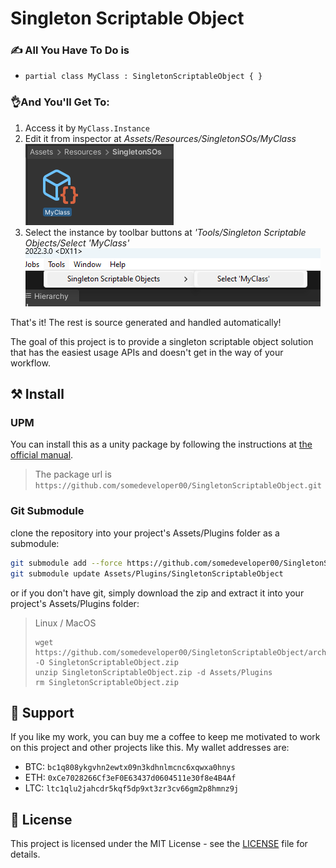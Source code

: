 # Singleton Scriptable Object
### ✍️ All You Have To Do is

-  `partial class MyClass : SingletonScriptableObject { }`

### 👌And You'll Get To:
1. Access it by `MyClass.Instance`
2. Edit it from inspector at *Assets/Resources/SingletonSOs/MyClass*  
![project window](readmeRes/image.png)  
3. Select the instance by toolbar buttons at *'Tools/Singleton Scriptable Objects/Select 'MyClass'*  
![toolbar](readmeRes/image-1.png)

That's it! The rest is source generated and handled automatically!

The goal of this project is to provide a singleton scriptable object solution that has the easiest usage APIs and doesn't get in the way of your workflow. 

## ⚒️ Install
### UPM
You can install this as a unity package by following the instructions at [the official manual](https://docs.unity3d.com/Manual/upm-ui-giturl.html). 
> The package url is `https://github.com/somedeveloper00/SingletonScriptableObject.git`
### Git Submodule
clone the repository into your project's Assets/Plugins folder as a submodule:
```bash
git submodule add --force https://github.com/somedeveloper00/SingletonScriptableObject/ Assets/Plugins/SingletonScriptableObject
git submodule update Assets/Plugins/SingletonScriptableObject
```
or if you don't have git, simply download the zip and extract it into your project's Assets/Plugins folder:
> Linux / MacOS
> ```
> wget https://github.com/somedeveloper00/SingletonScriptableObject/archive/refs/heads/main.zip -O SingletonScriptableObject.zip
> unzip SingletonScriptableObject.zip -d Assets/Plugins
> rm SingletonScriptableObject.zip

## 🙌 Support
If you like my work, you can buy me a coffee to keep me motivated to work on this project and other projects like this. 
My wallet addresses are: 
* BTC: `bc1q808ykgvhn2ewtx09n3kdhnlmcnc6xqwxa0hnys`
* ETH: `0xCe7028266Cf3eF0E63437d0604511e30f8e4B4Af`
* LTC: `ltc1qlu2jahcdr5kqf5dp9xt3zr3cv66gm2p8hmnz9j`

## 📝 License
This project is licensed under the MIT License - see the [LICENSE](LICENSE) file for details.